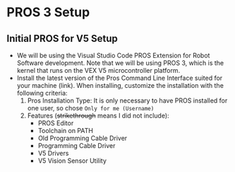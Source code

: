 # PROS 3 Setup

## Initial PROS for V5 Setup

- We will be using the Visual Studio Code PROS Extension for Robot Software development. Note that we will be using PROS 3, which is the kernel that runs on the VEX V5 microcontroller platform. 
- Install the latest version of the Pros Command Line Interface suited for your machine (link). When installing, customize the installation with the following criteria:
   1. Pros Installation Type: It is only necessary to have PROS installed for one user, so chose `Only for me (Username)`
   2. Features (~~strikethrough~~ means I did not include): 
      - PROS Editor 
      - Toolchain on PATH
      - Old Programming Cable Driver
      - Programming Cable Driver
      - V5 Drivers
      - V5 Vision Sensor Utility

